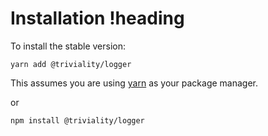 # Installation !heading

To install the stable version:

```
yarn add @triviality/logger
```

This assumes you are using [yarn](https://yarnpkg.com) as your package manager.

or 

```
npm install @triviality/logger
```
